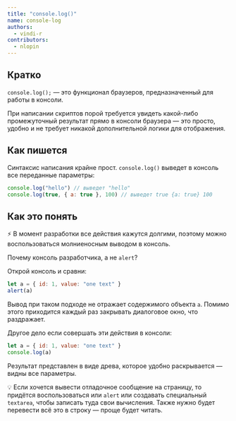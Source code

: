 ```yaml
---
title: "console.log()"
name: console-log
authors:
  - vindi-r
contributors:
  - nlopin
---
```


## Кратко

`console.log();` — это функционал браузеров, предназначенный для работы в консоли.

При написании скриптов порой требуется увидеть какой-либо промежуточный результат прямо в консоли браузера — это просто, удобно и не требует никакой дополнительной логики для отображения.

## Как пишется

Синтаксис написания крайне прост. `console.log()` выведет в консоль все переданные параметры:

```js
console.log("hello") // выведет "hello"
console.log(true, { a: true }, 100) // выведет true {a: true} 100
```

## Как это понять

⚡️ В момент разработки все действия кажутся долгими, поэтому можно воспользоваться молниеносным выводом в консоль.

Почему консоль разработчика, а не `alert`?

Открой консоль и сравни:

```js
let a = { id: 1, value: "one text" }
alert(a)
```

Вывод при таком подходе не отражает содержимого объекта `а`. Помимо этого приходится каждый раз закрывать диалоговое окно, что раздражает.

Другое дело если совершать эти действия в консоли:

```js
let a = { id: 1, value: "one text" }
console.log(a)
```

Результат представлен в виде древа, которое удобно раскрывается — видны все параметры.

💡 Если хочется вывести отладочное сообщение на страницу, то придётся воспользоваться или `alert` или создавать специальный `textarea`, чтобы записать туда свои вычисления. Также нужно будет перевести всё это в строку — проще будет читать.
